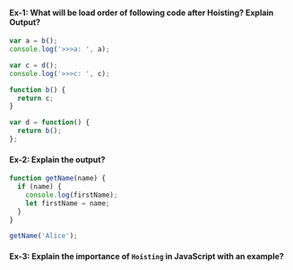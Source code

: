 #### Ex-1: What will be load order of following code after Hoisting? Explain Output?

```js
var a = b();
console.log('>>>a: ', a);

var c = d();
console.log('>>>c: ', c);

function b() {
  return c;
}

var d = function() {
  return b();
};
```

#### Ex-2: Explain the output?

```js
function getName(name) {
  if (name) {
    console.log(firstName);
    let firstName = name;
  }
}

getName('Alice');
```

#### Ex-3: Explain the importance of `Hoisting` in JavaScript with an example?

